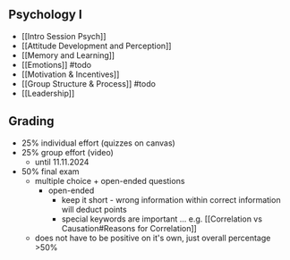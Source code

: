 ## Psychology I
- [[Intro Session Psych]]
- [[Attitude Development and Perception]]
- [[Memory and Learning]]
- [[Emotions]] #todo
- [[Motivation & Incentives]]
- [[Group Structure & Process]] #todo
- [[Leadership]]

## Grading
- 25% individual effort (quizzes on canvas)
- 25% group effort (video)
	- until 11.11.2024
- 50% final exam
	- multiple choice + open-ended questions
		- open-ended
			- keep it short - wrong information within correct information will deduct points
			- special keywords are important ... e.g. [[Correlation vs Causation#Reasons for Correlation]]
	- does not have to be positive on it's own, just overall percentage >50%
